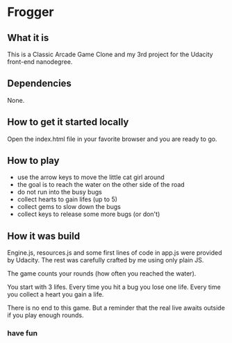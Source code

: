# Frogger
## What it is
This is a Classic Arcade Game Clone and my 3rd project for the Udacity front-end nanodegree. 

## Dependencies
None.

## How to get it started locally
Open the index.html file in your favorite browser and you are ready to go.

## How to play
- use the arrow keys to move the little cat girl around
- the goal is to reach the water on the other side of the road
- do not run into the busy bugs
- collect hearts to gain lifes (up to 5)
- collect gems to slow down the bugs
- collect keys to release some more bugs (or don't)

## How it was build
Engine.js, resources.js and some first lines of code in app.js were provided by Udacity. The rest was carefully crafted by me using only plain JS.

The game counts your rounds (how often you reached the water).

You start with 3 lifes. Every time you hit a bug you lose one life. Every time you collect a heart you gain a life.

There is no end to this game. But a reminder that the real live awaits outside if you play enough rounds.

### have fun
